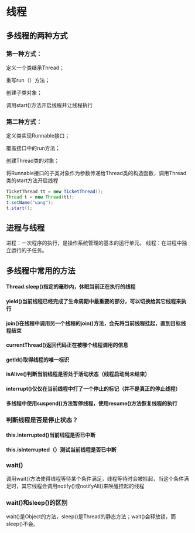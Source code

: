 # 线程
## 多线程的两种方式
### 第一种方式：
定义一个类继承Thread；

重写run（）方法；

创建子类对象；

调用start()方法开启线程并让线程执行
### 第二种方式：
定义类实现Runnable接口；

覆盖接口中的run方法；

创建Thread类的对象；

将Runnable接口的子类对象作为参数传递给Thread类的构造函数，调用Thread类的start方法开启线程
```java
TicketThread tt = new TicketThread();
Thread t = new Thread(tt);
t.setName("wang");
t.start();
```
## 进程与线程
进程：一次程序的执行，是操作系统管理的基本的运行单元。
线程：在进程中独立运行的子任务。

## 多线程中常用的方法
#### Thread.sleep()指定的毫秒内，休眠当前正在执行的线程
#### yield()当前线程已经完成了生命周期中最重要的部分，可以切换给其它线程来执行
#### join()在线程中调用另一个线程的join()方法，会先将当前线程挂起，直到目标线程结束

#### currentThread()返回代码正在被哪个线程调用的信息
#### getId()取得线程的唯一标识

#### isAlive()判断当前线程是否处于活动状态（线程启动尚未结束）
#### interrupt()仅仅在当前线程中打了一个停止的标记（并不是真正的停止线程）

#### 多线程中使用suspend()方法暂停线程，使用resume()方法恢复线程的执行

### 判断线程是否是停止状态？
#### this.interrupted()当前线程是否已中断
#### this.isInterrupted（）测试当前线程是否已中断

### wait()
调用wait()方法使得线程等待某个条件满足，线程等待时会被挂起，当这个条件满足时，其它线程会调用notify()或notifyAll()来唤醒挂起的线程
### wait()和sleep()的区别
wait()是Object的方法，sleep()是Thread的静态方法；wait()会释放锁，而sleep()不会。




